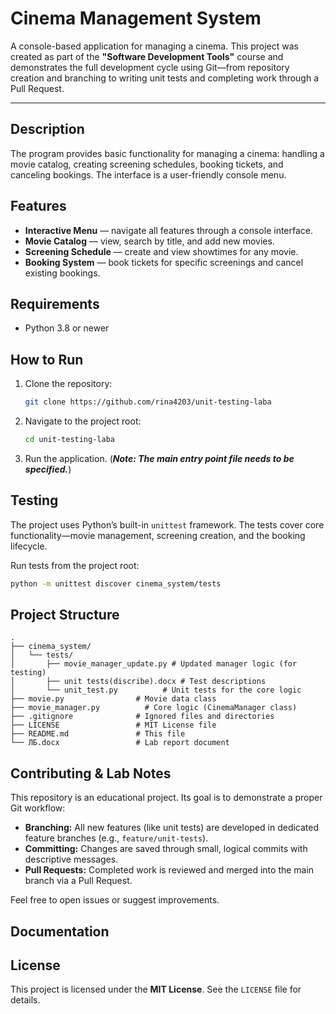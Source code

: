 
# Cinema Management System

A console-based application for managing a cinema. This project was created as part of the **"Software Development Tools"** course and demonstrates the full development cycle using Git—from repository creation and branching to writing unit tests and completing work through a Pull Request.

-----

## Description

The program provides basic functionality for managing a cinema: handling a movie catalog, creating screening schedules, booking tickets, and canceling bookings. The interface is a user-friendly console menu.

## Features

  - **Interactive Menu** — navigate all features through a console interface.
  - **Movie Catalog** — view, search by title, and add new movies.
  - **Screening Schedule** — create and view showtimes for any movie.
  - **Booking System** — book tickets for specific screenings and cancel existing bookings.

## Requirements

  - Python 3.8 or newer

## How to Run

1.  Clone the repository:

    ```bash
    git clone https://github.com/rina4203/unit-testing-laba
    ```

2.  Navigate to the project root:

    ```bash
    cd unit-testing-laba
    ```

3.  Run the application. (***Note: The main entry point file needs to be specified.***)

## Testing

The project uses Python’s built-in `unittest` framework. The tests cover core functionality—movie management, screening creation, and the booking lifecycle.

Run tests from the project root:

```bash
python -m unittest discover cinema_system/tests
```

## Project Structure

```
.
├── cinema_system/
│   └── tests/
│       ├── movie_manager_update.py # Updated manager logic (for testing)
│       ├── unit tests(discribe).docx # Test descriptions
│       └── unit_test.py          # Unit tests for the core logic
├── movie.py                # Movie data class
├── movie_manager.py          # Core logic (CinemaManager class)
├── .gitignore              # Ignored files and directories
├── LICENSE                 # MIT License file
├── README.md               # This file
└── ЛБ.docx                 # Lab report document
```

## Contributing & Lab Notes

This repository is an educational project. Its goal is to demonstrate a proper Git workflow:

  - **Branching:** All new features (like unit tests) are developed in dedicated feature branches (e.g., `feature/unit-tests`).
  - **Committing:** Changes are saved through small, logical commits with descriptive messages.
  - **Pull Requests:** Completed work is reviewed and merged into the main branch via a Pull Request.

Feel free to open issues or suggest improvements.

## Documentation

## License

This project is licensed under the **MIT License**. See the `LICENSE` file for details.
